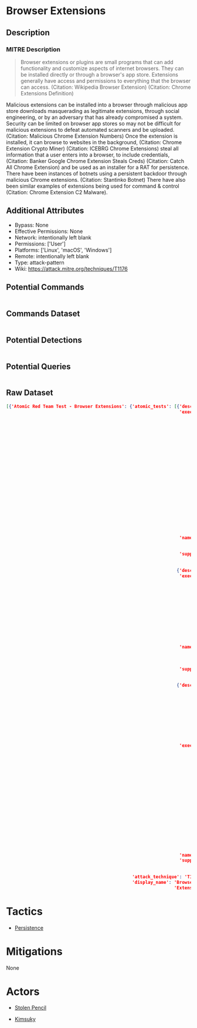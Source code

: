 
# Browser Extensions

## Description

### MITRE Description

> Browser extensions or plugins are small programs that can add functionality and customize aspects of internet browsers. They can be installed directly or through a browser's app store. Extensions generally have access and permissions to everything that the browser can access. (Citation: Wikipedia Browser Extension) (Citation: Chrome Extensions Definition)

Malicious extensions can be installed into a browser through malicious app store downloads masquerading as legitimate extensions, through social engineering, or by an adversary that has already compromised a system. Security can be limited on browser app stores so may not be difficult for malicious extensions to defeat automated scanners and be uploaded. (Citation: Malicious Chrome Extension Numbers) Once the extension is installed, it can browse to websites in the background, (Citation: Chrome Extension Crypto Miner) (Citation: ICEBRG Chrome Extensions) steal all information that a user enters into a browser, to include credentials, (Citation: Banker Google Chrome Extension Steals Creds) (Citation: Catch All Chrome Extension) and be used as an installer for a RAT for persistence. There have been instances of botnets using a persistent backdoor through malicious Chrome extensions. (Citation: Stantinko Botnet) There have also been similar examples of extensions being used for command & control  (Citation: Chrome Extension C2 Malware).

## Additional Attributes

* Bypass: None
* Effective Permissions: None
* Network: intentionally left blank
* Permissions: ['User']
* Platforms: ['Linux', 'macOS', 'Windows']
* Remote: intentionally left blank
* Type: attack-pattern
* Wiki: https://attack.mitre.org/techniques/T1176

## Potential Commands

```

```

## Commands Dataset

```

```

## Potential Detections

```json

```

## Potential Queries

```json

```

## Raw Dataset

```json
[{'Atomic Red Team Test - Browser Extensions': {'atomic_tests': [{'description': '',
                                                                  'executor': {'name': 'manual',
                                                                               'steps': '1. '
                                                                                        'Navigate '
                                                                                        'to '
                                                                                        '[chrome://extensions](chrome://extensions) '
                                                                                        'and\n'
                                                                                        'tick '
                                                                                        "'Developer "
                                                                                        "Mode'.\n"
                                                                                        '\n'
                                                                                        '2. '
                                                                                        'Click '
                                                                                        "'Load "
                                                                                        'unpacked '
                                                                                        "extension...' "
                                                                                        'and '
                                                                                        'navigate '
                                                                                        'to\n'
                                                                                        '[Browser_Extension](../t1176/)\n'
                                                                                        '\n'
                                                                                        '3. '
                                                                                        'Click '
                                                                                        "'Select'\n"},
                                                                  'name': 'Chrome '
                                                                          '(Developer '
                                                                          'Mode)',
                                                                  'supported_platforms': ['linux',
                                                                                          'windows',
                                                                                          'macos']},
                                                                 {'description': '',
                                                                  'executor': {'name': 'manual',
                                                                               'steps': '1. '
                                                                                        'Navigate '
                                                                                        'to '
                                                                                        'https://chrome.google.com/webstore/detail/minimum-viable-malicious/odlpfdolehmhciiebahbpnaopneicend\n'
                                                                                        'in '
                                                                                        'Chrome\n'
                                                                                        '\n'
                                                                                        '2. '
                                                                                        'Click '
                                                                                        "'Add "
                                                                                        'to '
                                                                                        "Chrome'\n"},
                                                                  'name': 'Chrome '
                                                                          '(Chrome '
                                                                          'Web '
                                                                          'Store)',
                                                                  'supported_platforms': ['linux',
                                                                                          'windows',
                                                                                          'macos']},
                                                                 {'description': 'Create '
                                                                                 'a '
                                                                                 'file '
                                                                                 'called '
                                                                                 'test.wma, '
                                                                                 'with '
                                                                                 'the '
                                                                                 'duration '
                                                                                 'of '
                                                                                 '30 '
                                                                                 'seconds\n',
                                                                  'executor': {'name': 'manual',
                                                                               'steps': '1. '
                                                                                        'Navigate '
                                                                                        'to '
                                                                                        '[about:debugging](about:debugging) '
                                                                                        'and\n'
                                                                                        'click '
                                                                                        '"Load '
                                                                                        'Temporary '
                                                                                        'Add-on"\n'
                                                                                        '\n'
                                                                                        '2. '
                                                                                        'Navigate '
                                                                                        'to '
                                                                                        '[manifest.json](./src/manifest.json)\n'
                                                                                        '\n'
                                                                                        '3. '
                                                                                        'Then '
                                                                                        'click '
                                                                                        "'Open'\n"},
                                                                  'name': 'Firefox',
                                                                  'supported_platforms': ['linux',
                                                                                          'windows',
                                                                                          'macos']}],
                                                'attack_technique': 'T1176',
                                                'display_name': 'Browser '
                                                                'Extensions'}}]
```

# Tactics


* [Persistence](../tactics/Persistence.md)


# Mitigations

None

# Actors


* [Stolen Pencil](../actors/Stolen-Pencil.md)

* [Kimsuky](../actors/Kimsuky.md)
    
